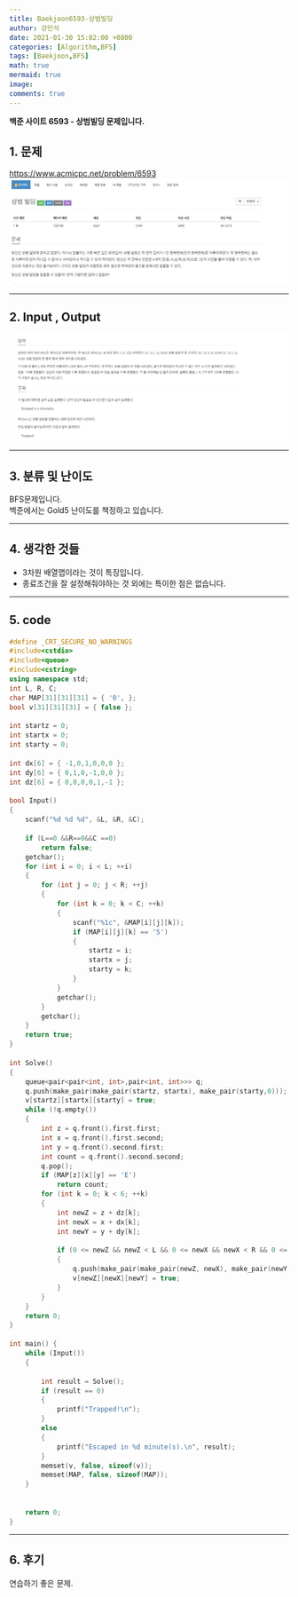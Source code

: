 ```yaml
---
title: Baekjoon6593-상범빌딩
author: 강민석
date: 2021-01-30 15:02:00 +0800
categories: [Algorithm,BFS]
tags: [Baekjoon,BFS]
math: true
mermaid: true
image: 
comments: true
---
```


**백준 사이트 6593 - 상범빌딩 문제입니다.**

## 1. 문제
<https://www.acmicpc.net/problem/6593>
![](/assets/img/sample/Baekjoon/6593/Problem.JPG)

-----  

## 2. Input , Output
![](/assets/img/sample/Baekjoon/6593/input.JPG)

-----  

## 3. 분류 및 난이도

BFS문제입니다.  
백준에서는 Gold5 난이도를 책정하고 있습니다.  

-----  

## 4. 생각한 것들

- 3차원 배열맵이라는 것이 특징입니다.
- 종료조건을 잘 설정해줘야하는 것 외에는 특이한 점은 없습니다.


-----  

## 5. code

```c++
#define _CRT_SECURE_NO_WARNINGS
#include<cstdio>
#include<queue>
#include<cstring>
using namespace std;
int L, R, C;
char MAP[31][31][31] = { '0', };
bool v[31][31][31] = { false };

int startz = 0;
int startx = 0;
int starty = 0;

int dx[6] = { -1,0,1,0,0,0 };
int dy[6] = { 0,1,0,-1,0,0 };
int dz[6] = { 0,0,0,0,1,-1 };

bool Input()
{
	scanf("%d %d %d", &L, &R, &C);
	
	if (L==0 &&R==0&&C ==0)
		return false;
	getchar();
	for (int i = 0; i < L; ++i)
	{
		for (int j = 0; j < R; ++j)
		{
			for (int k = 0; k < C; ++k)
			{
				scanf("%1c", &MAP[i][j][k]);
				if (MAP[i][j][k] == 'S')
				{
					startz = i;
					startx = j;
					starty = k;
				}
			}
			getchar();
		}
		getchar();
	}
	return true;
}

int Solve()
{
	queue<pair<pair<int, int>,pair<int, int>>> q;
	q.push(make_pair(make_pair(startz, startx), make_pair(starty,0)));
	v[startz][startx][starty] = true;
	while (!q.empty())
	{
		int z = q.front().first.first;
		int x = q.front().first.second;
		int y = q.front().second.first;
		int count = q.front().second.second;
		q.pop();
		if (MAP[z][x][y] == 'E')
			return count;
		for (int k = 0; k < 6; ++k)
		{
			int newZ = z + dz[k];
			int newX = x + dx[k];
			int newY = y + dy[k];

			if (0 <= newZ && newZ < L && 0 <= newX && newX < R && 0 <= newY && newY < C && v[newZ][newX][newY] == false && MAP[newZ][newX][newY] != '#')
			{
				q.push(make_pair(make_pair(newZ, newX), make_pair(newY, count + 1)));
				v[newZ][newX][newY] = true;
			}
		}
	}
	return 0;
}

int main() {
	while (Input())
	{

		int result = Solve();
		if (result == 0)
		{
			printf("Trapped!\n");
		}
		else
		{
			printf("Escaped in %d minute(s).\n", result);
		}
		memset(v, false, sizeof(v));
		memset(MAP, false, sizeof(MAP));
	}


	return 0;
}
```
-----

## 6. 후기

연습하기 좋은 문제.

















 